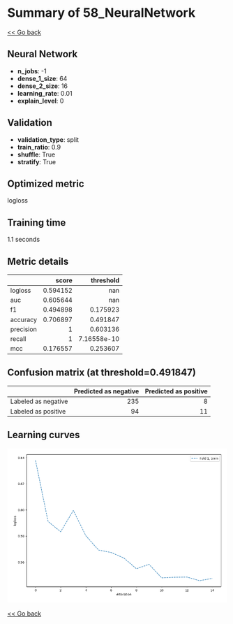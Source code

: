 # Summary of 58_NeuralNetwork

[<< Go back](../README.md)


## Neural Network
- **n_jobs**: -1
- **dense_1_size**: 64
- **dense_2_size**: 16
- **learning_rate**: 0.01
- **explain_level**: 0

## Validation
 - **validation_type**: split
 - **train_ratio**: 0.9
 - **shuffle**: True
 - **stratify**: True

## Optimized metric
logloss

## Training time

1.1 seconds

## Metric details
|           |    score |     threshold |
|:----------|---------:|--------------:|
| logloss   | 0.594152 | nan           |
| auc       | 0.605644 | nan           |
| f1        | 0.494898 |   0.175923    |
| accuracy  | 0.706897 |   0.491847    |
| precision | 1        |   0.603136    |
| recall    | 1        |   7.16558e-10 |
| mcc       | 0.176557 |   0.253607    |


## Confusion matrix (at threshold=0.491847)
|                     |   Predicted as negative |   Predicted as positive |
|:--------------------|------------------------:|------------------------:|
| Labeled as negative |                     235 |                       8 |
| Labeled as positive |                      94 |                      11 |

## Learning curves
![Learning curves](learning_curves.png)

[<< Go back](../README.md)
